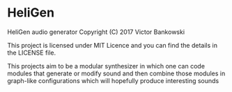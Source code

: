 # HeliGen

HeliGen audio generator
Copyright (C) 2017 Victor Bankowski

This project is licensed under MIT Licence and you can find the details in the LICENSE file.    
    
This projects aim to be a modular synthesizer in which one can code modules that generate or modify sound and then combine those modules in graph-like configurations which will hopefully produce interesting sounds
